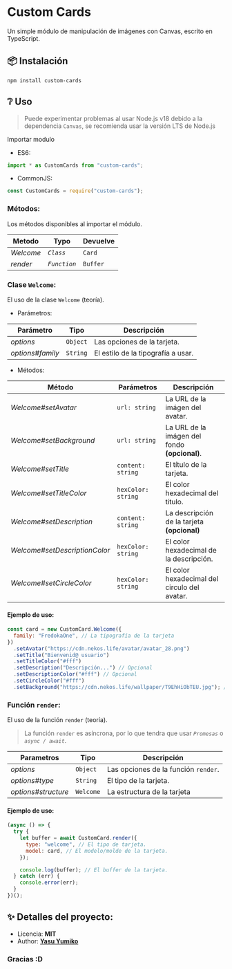 # Custom Cards

Un simple módulo de manipulación de imágenes con Canvas, escrito en TypeScript.

## 📦 Instalación

```
npm install custom-cards
```

## ❔ Uso

> Puede experimentar problemas al usar Node.js v18 debido a la dependencia `Canvas`, se recomienda usar la versión LTS de Node.js

Importar modulo

- ES6:

```js
import * as CustomCards from "custom-cards";
```

- CommonJS:

```js
const CustomCards = require("custom-cards");
```

### Métodos:

Los métodos disponibles al importar el módulo.

| Metodo    | Typo         | Devuelve |
| --------- | ------------ | -------- |
| _Welcome_ | _`Class`_    | `Card`   |
| _render_  | _`Function`_ | `Buffer` |

### Clase `Welcome`:

El uso de la clase `Welcome` (teoría).

- Parámetros:

| Parámetro        | Tipo     | Descripción                        |
| ---------------- | -------- | ---------------------------------- |
| _options_        | `Object` | Las opciones de la tarjeta.        |
| _options#family_ | `String` | El estilo de la tipografía a usar. |

- Métodos:

| Método                        | Parámetros         | Descripción                                   |
| ----------------------------- | ------------------ | --------------------------------------------- |
| _Welcome#setAvatar_           | `url: string`      | La URL de la imágen del avatar.               |
| _Welcome#setBackground_       | `url: string`      | La URL de la imágen del fondo **(opcional)**. |
| _Welcome#setTitle_            | `content: string`  | El título de la tarjeta.                      |
| _Welcome#setTitleColor_       | `hexColor: string` | El color hexadecimal del título.              |
| _Welcome#setDescription_      | `content: string`  | La descripción de la tarjeta **(opcional)**   |
| _Welcome#setDescriptionColor_ | `hexColor: string` | El color hexadecimal de la descripción.       |
| _Welcome#setCircleColor_      | `hexColor: string` | El color hexadecimal del circulo del avatar.  |

#### Ejemplo de uso:

```js
const card = new CustomCard.Welcome({
  family: "FredokaOne", // La tipografía de la tarjeta
})
  .setAvatar("https://cdn.nekos.life/avatar/avatar_28.png")
  .setTitle("Bienvenid@ usuario")
  .setTitleColor("#fff")
  .setDescription("Descripción...") // Opcional
  .setDescriptionColor("#fff") // Opcional
  .setCircleColor("#fff")
  .setBackground("https://cdn.nekos.life/wallpaper/T9EhHiObTEU.jpg"); // Opcional
```

### Función `render`:

El uso de la función `render` (teoría).

> La función `render` es asíncrona, por lo que tendra que usar _`Promesas`_ o _`async / await`_.

| Parametros          | Tipo      | Descripción                          |
| ------------------- | --------- | ------------------------------------ |
| _options_           | `Object`  | Las opciones de la función `render`. |
| _options#type_      | `String`  | El tipo de la tarjeta.               |
| _options#structure_ | `Welcome` | La estructura de la tarjeta          |

#### Ejemplo de uso:

```js
(async () => {
  try {
    let buffer = await CustomCard.render({
      type: "welcome", // El tipo de tarjeta.
      model: card, // El modelo/molde de la tarjeta.
    });

    console.log(buffer); // El buffer de la tarjeta.
  } catch (err) {
    console.error(err);
  }
})();
```

## ✨ Detalles del proyecto:

- Licencia: **MIT**
- Author: **[Yasu Yumiko](https://discord.com/users/752918867273187378)**

### Gracias :D
